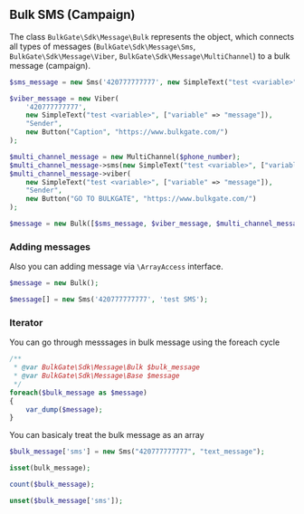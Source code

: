 ## Bulk SMS (Campaign)

The class `BulkGate\Sdk\Message\Bulk` represents the object, which connects all types of messages (`BulkGate\Sdk\Message\Sms`, `BulkGate\Sdk\Message\Viber`, `BulkGate\Sdk\Message\MultiChannel`) to a bulk message (campaign).

```php
$sms_message = new Sms('420777777777', new SimpleText("test <variable>", ["variable" => "message"]));

$viber_message = new Viber(
    '420777777777', 
    new SimpleText("test <variable>", ["variable" => "message"]), 
    "Sender", 
    new Button("Caption", "https://www.bulkgate.com/")
);

$multi_channel_message = new MultiChannel($phone_number);
$multi_channel_message->sms(new SimpleText("test <variable>", ["variable" => "message"]));
$multi_channel_message->viber(
    new SimpleText("test <variable>", ["variable" => "message"]),
    "Sender", 
    new Button("GO TO BULKGATE", "https://www.bulkgate.com/")
);

$message = new Bulk([$sms_message, $viber_message, $multi_channel_message]);
```

### Adding messages 
Also you can adding message via `\ArrayAccess` interface.

```php
$message = new Bulk();

$message[] = new Sms('420777777777', 'test SMS');
```

### Iterator

You can go through messsages in bulk message using the foreach cycle

```php
/** 
 * @var BulkGate\Sdk\Message\Bulk $bulk_message 
 * @var BulkGate\Sdk\Message\Base $message
 */
foreach($bulk_message as $message)
{
    var_dump($message);
}
```

You can basicaly treat the bulk message as an array

```php
$bulk_message['sms'] = new Sms("420777777777", "text_message");

isset(bulk_message);

count($bulk_message);

unset($bulk_message['sms']);
```

